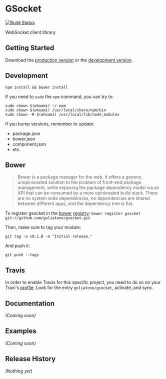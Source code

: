 # GSocket

[![Build Status](https://secure.travis-ci.org/goliatone/gsocket.png)](http://travis-ci.org/goliatone/gsocket)

WebSocket client library

## Getting Started
Download the [production version][min] or the [development version][max].

[min]: https://raw.github.com/emiliano/gsocket/master/dist/gsocket.min.js
[max]: https://raw.github.com/emiliano/gsocket/master/dist/gsocket.js

## Development
`npm install && bower install`

If you need to `sudo` the `npm` command, you can try to:

```terminal
sudo chown $(whoami) ~/.npm
sudo chown $(whoami) /usr/local/share/npm/bin
sudo chown -R $(whoami) /usr/local/lib/node_modules
```


If you bump versions, remember to update:
- package.json
- bower.json
- component.json
- etc.


## Bower
>Bower is a package manager for the web. It offers a generic, unopinionated solution to the problem of front-end package management, while exposing the package dependency model via an API that can be consumed by a more opinionated build stack. There are no system wide dependencies, no dependencies are shared between different apps, and the dependency tree is flat.

To register gsocket in the [bower](http://bower.io/) [registry](http://sindresorhus.com/bower-components/):
`bower register gsocket git://github.com/goliatone/gsocket.git`

Then, make sure to tag your module:

`git tag -a v0.1.0 -m "Initial release."`

And push it:

`git push --tags`


## Travis
In order to enable Travis for this specific project, you need to do so on your Travi's [profile](https://travis-ci.org/profile). Look for the entry `goliatone/gsocket`, activate, and sync.


## Documentation
_(Coming soon)_

## Examples
_(Coming soon)_

## Release History
_(Nothing yet)_
